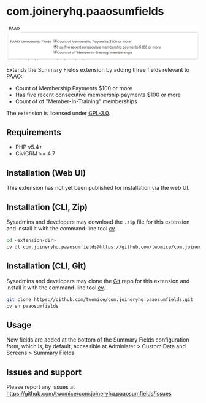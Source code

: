# com.joineryhq.paaosumfields

![Screenshot](/images/paaosumfields.png)

Extends the Summary Fields extension by adding three fields relevant to PAAO:

* Count of Membership Payments $100 or more
* Has five recent consecutive membership payments $100 or more
* Count of of "Member-In-Training" memberships

The extension is licensed under [GPL-3.0](LICENSE.txt).

## Requirements

* PHP v5.4+
* CiviCRM >= 4.7

## Installation (Web UI)

This extension has not yet been published for installation via the web UI.

## Installation (CLI, Zip)

Sysadmins and developers may download the `.zip` file for this extension and
install it with the command-line tool [cv](https://github.com/civicrm/cv).

```bash
cd <extension-dir>
cv dl com.joineryhq.paaosumfields@https://github.com/twomice/com.joineryhq.paaosumfields/archive/master.zip
```

## Installation (CLI, Git)

Sysadmins and developers may clone the [Git](https://en.wikipedia.org/wiki/Git) repo for this extension and
install it with the command-line tool [cv](https://github.com/civicrm/cv).

```bash
git clone https://github.com/twomice/com.joineryhq.paaosumfields.git
cv en paaosumfields
```

## Usage

New fields are added at the bottom of the Summary Fields configuration form, which
is, by default, accessible at Administer > Custom Data and Screens > Summary Fields.

## Issues and support

Please report any issues at https://github.com/twomice/com.joineryhq.paaosumfields/issues
